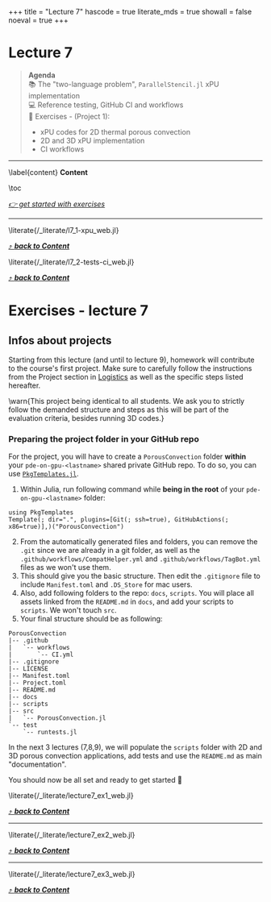 +++
title = "Lecture 7"
hascode = true
literate_mds = true
showall = false
noeval = true
+++

# Lecture 7

> **Agenda**\
> :books: The "two-language problem", `ParallelStencil.jl` xPU implementation\
> :computer: Reference testing, GitHub CI and workflows\
> :construction: Exercises - (Project 1):
> - xPU codes for 2D thermal porous convection
> - 2D and 3D xPU implementation
> - CI workflows

---

\label{content}
**Content**

\toc

[_👉 get started with exercises_](#exercises_-_lecture_7)

---

\literate{/_literate/l7_1-xpu_web.jl}

[⤴ _**back to Content**_](#content)

\literate{/_literate/l7_2-tests-ci_web.jl}

[⤴ _**back to Content**_](#content)

# Exercises - lecture 7

## Infos about projects
Starting from this lecture (and until to lecture 9), homework will contribute to the course's first project. Make sure to carefully follow the instructions from the Project section in [Logistics](/logistics#project) as well as the specific steps listed hereafter.

\warn{This project being identical to all students. We ask you to strictly follow the demanded structure and steps as this will be part of the evaluation criteria, besides running 3D codes.}

### Preparing the project folder in your GitHub repo
For the project, you will have to create a `PorousConvection` folder **within** your `pde-on-gpu-<lastname>` shared private GitHub repo. To do so, you can use [`PkgTemplates.jl`](https://github.com/JuliaCI/PkgTemplates.jl).
1. Within Julia, run following command while **being in the root** of your `pde-on-gpu-<lastname>` folder:
```
using PkgTemplates
Template(; dir=".", plugins=[Git(; ssh=true), GitHubActions(; x86=true)],)("PorousConvection")
```
2. From the automatically generated files and folders, you can remove the `.git` since we are already in a git folder, as well as the `.github/workflows/CompatHelper.yml` and `.github/workflows/TagBot.yml` files as we won't use them.
3. This should give you the basic structure. Then edit the `.gitignore` file to include `Manifest.toml` and `.DS_Store` for mac users.
4. Also, add following folders to the repo: `docs`, `scripts`. You will place all assets linked from the `README.md` in `docs`, and add your scripts to `scripts`. We won't touch `src`.
5. Your final structure should be as following:
```
PorousConvection
|-- .github
|   `-- workflows
|       `-- CI.yml
|-- .gitignore
|-- LICENSE
|-- Manifest.toml
|-- Project.toml
|-- README.md
|-- docs
|-- scripts
|-- src
|   `-- PorousConvection.jl
`-- test
    `-- runtests.jl
```
In the next 3 lectures (7,8,9), we will populate the `scripts` folder with 2D and 3D porous convection applications, add tests and use the `README.md` as main "documentation".

You should now be all set and ready to get started 🚀

\literate{/_literate/lecture7_ex1_web.jl}

[⤴ _**back to Content**_](#content)

---

\literate{/_literate/lecture7_ex2_web.jl}

[⤴ _**back to Content**_](#content)

---

\literate{/_literate/lecture7_ex3_web.jl}

[⤴ _**back to Content**_](#content)
